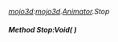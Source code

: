 _[mojo3d](../../modules/mojo3d/mojo3d-module.md):[mojo3d](../../modules/mojo3d/mojo3d-module.md).[Animator](../../modules/mojo3d/mojo3d-animator.md).Stop_
##### Method Stop:Void(  )
